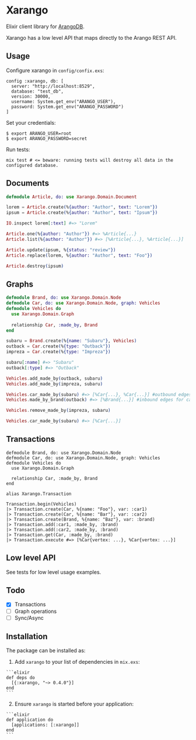 # Xarango

Elixir client library for [ArangoDB](https://www.arangodb.com).

Xarango has a low level API that maps directly to the Arango REST API.


## Usage

Configure xarango in `config/confix.exs`:

    config :xarango, db: [
      server: "http://localhost:8529",
      database: "test_db",
      version: 30000,
      username: System.get_env("ARANGO_USER"),
      password: System.get_env("ARANGO_PASSWORD")
    ]

Set your credentials:

    $ export ARANGO_USER=root
    $ export ARANGO_PASSWORD=secret

Run tests:

    mix test # <= beware: running tests will destroy all data in the configured database.
    
## Documents

```elixir
defmodule Article, do: use Xarango.Domain.Document

lorem = Article.create(%{author: "Author", text: "Lorem"})
ipsum = Article.create(%{author: "Author", text: "Ipsum"})

IO.inspect lorem[:text] #=> "Lorem"

Article.one(%{author: "Author"}) #=> %Article{...}
Article.list(%{author: "Author"}) #=> [%Article{...}, %Article{...}]

Article.update(ipsum, %{status: "review"})
Article.replace(lorem, %{author: "Author", text: "Foo"})

Article.destroy(ipsum)

```


## Graphs

```elixir
defmodule Brand, do: use Xarango.Domain.Node
defmodule Car, do: use Xarango.Domain.Node, graph: Vehicles
defmodule Vehicles do
  use Xarango.Domain.Graph
  
  relationship Car, :made_by, Brand
end

subaru = Brand.create(%{name: "Subaru"}, Vehicles)
outback = Car.create(%{type: "Outback"})
impreza = Car.create(%{type: "Impreza"})

subaru[:name] #=> "Subaru"
outback[:type] #=> "Outback"

Vehicles.add_made_by(outback, subaru)
Vehicles.add_made_by(impreza, subaru)

Vehicles.car_made_by(subaru) #=> [%Car{...}, %Car{...}] #outbound edges for car
Vehicles.made_by_brand(outback) #=> [%Brand{...}] #inbound edges for car

Vehicles.remove_made_by(impreza, subaru)

Vehicles.car_made_by(subaru) #=> [%Car{...}]


```

## Transactions

```
defmodule Brand, do: use Xarango.Domain.Node
defmodule Car, do: use Xarango.Domain.Node, graph: Vehicles
defmodule Vehicles do
  use Xarango.Domain.Graph

  relationship Car, :made_by, Brand
end

alias Xarango.Transaction

Transaction.begin(Vehicles)
|> Transaction.create(Car, %{name: "Foo"}, var: :car1)
|> Transaction.create(Car, %{name: "Bar"}, var: :car2)
|> Transaction.create(Brand, %{name: "Baz"}, var: :brand)
|> Transaction.add(:car1, :made_by, :brand)
|> Transaction.add(:car2, :made_by, :brand)
|> Transaction.get(Car, :made_by, :brand)
|> Transaction.execute #=> [%Car{vertex: ...}, %Car{vertex: ...}]
```

## Low level API

See tests for low level usage examples.

## Todo

- [x] Transactions
- [ ] Graph operations
- [ ] Sync/Async

## Installation

The package can be installed as:

  1. Add `xarango` to your list of dependencies in `mix.exs`:

    ```elixir
    def deps do
      [{:xarango, "~> 0.4.0"}]
    end
    ```

  2. Ensure `xarango` is started before your application:

    ```elixir
    def application do
      [applications: [:xarango]]
    end
    ```

